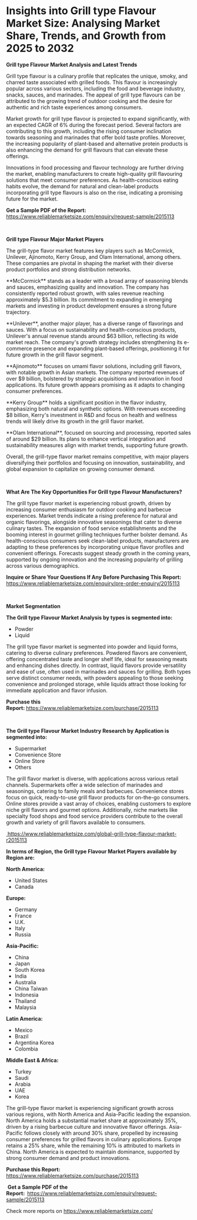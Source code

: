 <p><h1>Insights into Grill type Flavour Market Size: Analysing Market Share, Trends, and Growth from 2025 to 2032</h1></p><p><strong>Grill type Flavour Market Analysis and Latest Trends</strong></p>
<p><p>Grill type flavour is a culinary profile that replicates the unique, smoky, and charred taste associated with grilled foods. This flavour is increasingly popular across various sectors, including the food and beverage industry, snacks, sauces, and marinades. The appeal of grill type flavours can be attributed to the growing trend of outdoor cooking and the desire for authentic and rich taste experiences among consumers.</p><p>Market growth for grill type flavour is projected to expand significantly, with an expected CAGR of 6% during the forecast period. Several factors are contributing to this growth, including the rising consumer inclination towards seasoning and marinades that offer bold taste profiles. Moreover, the increasing popularity of plant-based and alternative protein products is also enhancing the demand for grill flavours that can elevate these offerings.</p><p>Innovations in food processing and flavour technology are further driving the market, enabling manufacturers to create high-quality grill flavouring solutions that meet consumer preferences. As health-conscious eating habits evolve, the demand for natural and clean-label products incorporating grill type flavours is also on the rise, indicating a promising future for the market.</p></p>
<p><strong>Get a Sample PDF of the Report:&nbsp;</strong> <a href="https://www.reliablemarketsize.com/enquiry/request-sample/2015113?utm_campaign=3092&utm_medium=2&utm_source=Github&utm_content=ia&utm_term=29032025&utm_id=grill-type-flavour">https://www.reliablemarketsize.com/enquiry/request-sample/2015113</a></p>
<p>&nbsp;</p>
<p><strong>Grill type Flavour Major Market Players</strong></p>
<p><p>The grill-type flavor market features key players such as McCormick, Unilever, Ajinomoto, Kerry Group, and Olam International, among others. These companies are pivotal in shaping the market with their diverse product portfolios and strong distribution networks.</p><p>**McCormick** stands as a leader with a broad array of seasoning blends and sauces, emphasizing quality and innovation. The company has consistently reported robust growth, with sales revenue reaching approximately $5.3 billion. Its commitment to expanding in emerging markets and investing in product development ensures a strong future trajectory.</p><p>**Unilever**, another major player, has a diverse range of flavorings and sauces. With a focus on sustainability and health-conscious products, Unilever's annual revenue stands around $63 billion, reflecting its wide market reach. The company's growth strategy includes strengthening its e-commerce presence and expanding plant-based offerings, positioning it for future growth in the grill flavor segment.</p><p>**Ajinomoto** focuses on umami flavor solutions, including grill flavors, with notable growth in Asian markets. The company reported revenues of over $9 billion, bolstered by strategic acquisitions and innovation in food applications. Its future growth appears promising as it adapts to changing consumer preferences.</p><p>**Kerry Group** holds a significant position in the flavor industry, emphasizing both natural and synthetic options. With revenues exceeding $8 billion, Kerry's investment in R&D and focus on health and wellness trends will likely drive its growth in the grill flavor market.</p><p>**Olam International**, focused on sourcing and processing, reported sales of around $29 billion. Its plans to enhance vertical integration and sustainability measures align with market trends, supporting future growth.</p><p>Overall, the grill-type flavor market remains competitive, with major players diversifying their portfolios and focusing on innovation, sustainability, and global expansion to capitalize on growing consumer demand.</p></p>
<p>&nbsp;</p>
<p><strong>What Are The Key Opportunities For Grill type Flavour Manufacturers?</strong></p>
<p><p>The grill type flavor market is experiencing robust growth, driven by increasing consumer enthusiasm for outdoor cooking and barbecue experiences. Market trends indicate a rising preference for natural and organic flavorings, alongside innovative seasonings that cater to diverse culinary tastes. The expansion of food service establishments and the booming interest in gourmet grilling techniques further bolster demand. As health-conscious consumers seek clean-label products, manufacturers are adapting to these preferences by incorporating unique flavor profiles and convenient offerings. Forecasts suggest steady growth in the coming years, supported by ongoing innovation and the increasing popularity of grilling across various demographics.</p></p>
<p><strong>Inquire or Share Your Questions If Any Before Purchasing This Report:</strong> <a href="https://www.reliablemarketsize.com/enquiry/pre-order-enquiry/2015113?utm_campaign=3092&utm_medium=2&utm_source=Github&utm_content=ia&utm_term=29032025&utm_id=grill-type-flavour">https://www.reliablemarketsize.com/enquiry/pre-order-enquiry/2015113</a></p>
<p>&nbsp;</p>
<p><strong>Market Segmentation</strong></p>
<p><strong>The Grill type Flavour Market Analysis by types is segmented into:</strong></p>
<p><ul><li>Powder</li><li>Liquid</li></ul></p>
<p><p>The grill type flavor market is segmented into powder and liquid forms, catering to diverse culinary preferences. Powdered flavors are convenient, offering concentrated taste and longer shelf life, ideal for seasoning meats and enhancing dishes directly. In contrast, liquid flavors provide versatility and ease of use, often used in marinades and sauces for grilling. Both types serve distinct consumer needs, with powders appealing to those seeking convenience and prolonged storage, while liquids attract those looking for immediate application and flavor infusion.</p></p>
<p><strong>Purchase this Report:&nbsp;</strong><a href="https://www.reliablemarketsize.com/purchase/2015113?utm_campaign=3092&utm_medium=2&utm_source=Github&utm_content=ia&utm_term=29032025&utm_id=grill-type-flavour">https://www.reliablemarketsize.com/purchase/2015113</a></p>
<p>&nbsp;</p>
<p><strong>The Grill type Flavour Market Industry Research by Application is segmented into:</strong></p>
<p><ul><li>Supermarket</li><li>Convenience Store</li><li>Online Store</li><li>Others</li></ul></p>
<p><p>The grill flavor market is diverse, with applications across various retail channels. Supermarkets offer a wide selection of marinades and seasonings, catering to family meals and barbecues. Convenience stores focus on quick, ready-to-use grill flavor products for on-the-go consumers. Online stores provide a vast array of choices, enabling customers to explore niche grill flavors and gourmet options. Additionally, niche markets like specialty food shops and food service providers contribute to the overall growth and variety of grill flavors available to consumers.</p></p>
<p><a href="https://www.reliablemarketsize.com/global-grill-type-flavour-market-r2015113?utm_campaign=3092&utm_medium=2&utm_source=Github&utm_content=ia&utm_term=29032025&utm_id=grill-type-flavour">&nbsp;https://www.reliablemarketsize.com/global-grill-type-flavour-market-r2015113</a></p>
<p><strong>In terms of Region, the Grill type Flavour Market Players available by Region are:</strong></p>
<p>
    <p> <strong> North America: </strong>
        <ul>
            <li>United States</li>
            <li>Canada</li>
        </ul>
        </p> 
    <p> <strong> Europe: </strong>
        <ul>
            <li>Germany</li>
            <li>France</li>
            <li>U.K.</li>
            <li>Italy</li>
            <li>Russia</li>
        </ul>
        </p> 
    <p> <strong> Asia-Pacific: </strong>
        <ul>
            <li>China</li>
            <li>Japan</li>
            <li>South Korea</li>
            <li>India</li>
            <li>Australia</li>
            <li>China Taiwan</li>
            <li>Indonesia</li>
            <li>Thailand</li>
            <li>Malaysia</li>
        </ul>
        </p> 
    <p> <strong> Latin America: </strong>
        <ul>
            <li>Mexico</li>
            <li>Brazil</li>
            <li>Argentina Korea</li>
            <li>Colombia</li>
        </ul>
        </p> 
    <p> <strong> Middle East & Africa: </strong>
        <ul>
            <li>Turkey</li>
            <li>Saudi</li>
            <li>Arabia</li>
            <li>UAE</li>
            <li>Korea</li>
        </ul>
    </p>
    </p>
<p><p>The grill-type flavor market is experiencing significant growth across various regions, with North America and Asia-Pacific leading the expansion. North America holds a substantial market share at approximately 35%, driven by a rising barbecue culture and innovative flavor offerings. Asia-Pacific follows closely with around 30% share, propelled by increasing consumer preferences for grilled flavors in culinary applications. Europe retains a 25% share, while the remaining 10% is attributed to markets in China. North America is expected to maintain dominance, supported by strong consumer demand and product innovations.</p></p>
<p><strong>Purchase this Report: </strong><a href="https://www.reliablemarketsize.com/purchase/2015113?utm_campaign=3092&utm_medium=2&utm_source=Github&utm_content=ia&utm_term=29032025&utm_id=grill-type-flavour">https://www.reliablemarketsize.com/purchase/2015113</a></p>
<p>&nbsp;<strong>Get a Sample PDF of the Report:&nbsp;&nbsp;</strong><a href="https://www.reliablemarketsize.com/enquiry/request-sample/2015113?utm_campaign=3092&utm_medium=2&utm_source=Github&utm_content=ia&utm_term=29032025&utm_id=grill-type-flavour">https://www.reliablemarketsize.com/enquiry/request-sample/2015113</a></p>
<p><strong></strong></p>
<p>Check more reports on <a href="https://www.reliablemarketsize.com/?utm_campaign=3092&utm_medium=2&utm_source=Github&utm_content=ia&utm_term=29032025&utm_id=grill-type-flavour">https://www.reliablemarketsize.com/</a></p>